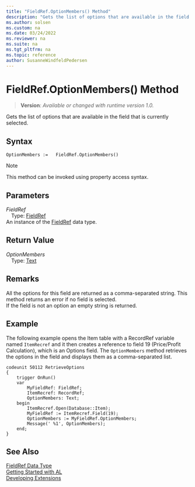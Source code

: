 ```yaml
---
title: "FieldRef.OptionMembers() Method"
description: "Gets the list of options that are available in the field that is currently selected."
ms.author: solsen
ms.custom: na
ms.date: 03/24/2022
ms.reviewer: na
ms.suite: na
ms.tgt_pltfrm: na
ms.topic: reference
author: SusanneWindfeldPedersen
---
```

[//]: # (START>DO_NOT_EDIT)
[//]: # (IMPORTANT:Do not edit any of the content between here and the END>DO_NOT_EDIT.)
[//]: # (Any modifications should be made in the .xml files in the ModernDev repo.)
# FieldRef.OptionMembers() Method
> **Version**: _Available or changed with runtime version 1.0._

Gets the list of options that are available in the field that is currently selected.


## Syntax
```AL
OptionMembers :=   FieldRef.OptionMembers()
```
> [!NOTE]
> This method can be invoked using property access syntax.
## Parameters
*FieldRef*  
&emsp;Type: [FieldRef](fieldref-data-type.md)  
An instance of the [FieldRef](fieldref-data-type.md) data type.  

## Return Value
*OptionMembers*  
&emsp;Type: [Text](../text/text-data-type.md)  



[//]: # (IMPORTANT: END>DO_NOT_EDIT)

## Remarks

All the options for this field are returned as a comma-separated string. This method returns an error if no field is selected.  
If the field is not an option an empty string is returned.
  
## Example

The following example opens the Item table with a RecordRef variable named `ItemRecref` and it then creates a reference to field 19 \(Price/Profit Calculation\), which is an Options field. The `OptionMembers` method retrieves the options in the field and displays them as a comma-separated list.

```al
codeunit 50112 RetrieveOptions
{
    trigger OnRun()
    var
        MyFieldRef: FieldRef;
        ItemRecref: RecordRef;
        OptionMembers: Text;
    begin
        ItemRecref.Open(Database::Item);
        MyFieldRef := ItemRecref.Field(19);
        OptionMembers := MyFieldRef.OptionMembers;
        Message(' %1', OptionMembers);
    end;
}
```

## See Also
[FieldRef Data Type](fieldref-data-type.md)  
[Getting Started with AL](../../devenv-get-started.md)  
[Developing Extensions](../../devenv-dev-overview.md)